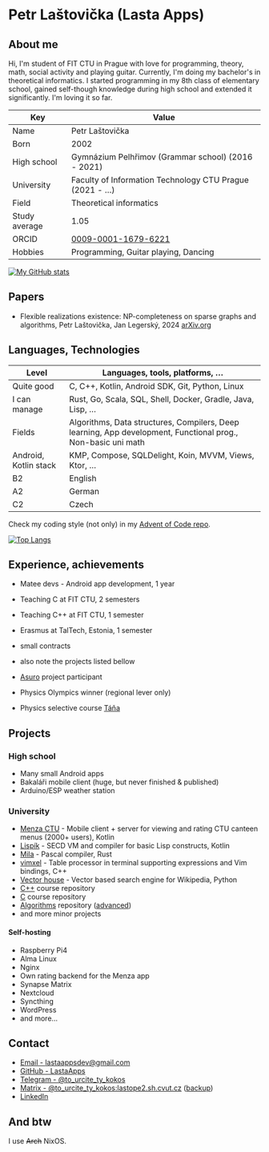 # Petr Laštovička (Lasta Apps)

## About me

Hi, I'm student of FIT CTU in Prague with love for programming, theory, math,
social activity and playing guitar. Currently, I'm doing my bachelor's in
theoretical informatics. I started programming in my 8th class of elementary
school, gained self-though knowledge during high school and extended it
significantly. I'm loving it so far.

| Key  | Value  |
|---|---|
| Name | Petr Laštovička |
| Born | 2002 |
| High school | Gymnázium Pelhřimov (Grammar school) (2016 - 2021)| 
| University | Faculty of Information Technology CTU Prague (2021 - …) |
| Field | Theoretical informatics |
| Study average | 1.05 |
| ORCID | [0009-0001-1679-6221](https://orcid.org/0009-0001-1679-6221) |
| Hobbies | Programming, Guitar playing, Dancing |

[![My GitHub stats](https://github-readme-stats.vercel.app/api?username=LastaApps&show_icons=true&theme=dark&count_private=true)](https://github.com/anuraghazra/github-readme-stats)

## Papers

- Flexible realizations existence: NP-completeness on sparse graphs and algorithms,
  Petr Laštovička, Jan Legerský, 2024
  [arXiv.org](https://www.arxiv.org/abs/2412.13721)


## Languages, Technologies
| Level  | Languages, tools, platforms, … |
|---|---|
| Quite good | C, C++, Kotlin, Android SDK, Git, Python, Linux |
| I can manage | Rust, Go, Scala, SQL, Shell, Docker, Gradle, Java, Lisp, … |
| Fields | Algorithms, Data structures, Compilers, Deep learning, App development, Functional prog., Non-basic uni math |
| Android, Kotlin stack | KMP, Compose, SQLDelight, Koin, MVVM, Views, Ktor, … |
| B2 | English |
| A2 | German |
| C2 | Czech |

Check my coding style (not only) in my [Advent of Code repo](https://github.com/Lastaapps/advent-of-code/).

[![Top Langs](https://github-readme-stats.vercel.app/api/top-langs/?username=LastaApps&show_icons=true&theme=dark&layout=compact)](https://github.com/anuraghazra/github-readme-stats)


## Experience, achievements

- Matee devs - Android app development, 1 year
- Teaching C at FIT CTU, 2 semesters
- Teaching C++ at FIT CTU, 1 semester
- Erasmus at TalTech, Estonia, 1 semester
- small contracts
- also note the projects listed bellow

- [Asuro](https://www.dlr.de/rm/en/desktopdefault.aspx/tabid-14006/#gallery/34068) project participant
- Physics Olympics winner (regional lever only)
- Physics selective course [Táňa](http://fyzikalniolympiada.cz/Tana)


## Projects

### High school

- Many small Android apps
- Bakaláři mobile client (huge, but never finished & published)
- Arduino/ESP weather station

### University

- [Menza CTU](https://github.com/Lastaapps/menza) - Mobile client + server for viewing and rating CTU canteen menus (2000+ users), Kotlin
- [Lispík](https://github.com/Lastaapps/Lispik) - SECD VM and compiler for basic Lisp constructs, Kotlin
- [Mila](https://github.com/Lastaapps/Lispik) - Pascal compiler, Rust
- [vimxel](https://github.com/Lastaapps/menza) - Table processor in terminal supporting expressions and Vim bindings, C++
- [Vector house](https://github.com/Lastaapps/vector-house) - Vector based search engine for Wikipedia, Python
- [C++](https://github.com/Lastaapps/ctu-pa2-progtest) course repository
- [C](https://github.com/Lastaapps/ctu-pa1-progtest) course repository
- [Algorithms](https://github.com/Lastaapps/BI-AG1-Progtest) repository ([advanced](https://github.com/Lastaapps/ctu-ag2-progtest))
- and more minor projects

#### Self-hosting

- Raspberry Pi4
- Alma Linux
- Nginx
- Own rating backend for the Menza app
- Synapse Matrix
- Nextcloud
- Syncthing
- WordPress
- and more…

## Contact

 - [Email - lastaappsdev@gmail.com](mailto:lastaappsdev@gmail.com)
 - [GitHub - LastaApps](https://github.com/Lastaapps)
 - [Telegram - @to_urcite_ty_kokos](https://t.me/to_urcite_ty_kokos)
 - [Matrix - @to_urcite_ty_kokos:lastope2.sh.cvut.cz](@to_urcite_ty_kokos:lastope2.sh.cvut.cz) ([backup](@to_urcite_ty_kokos:matrix.org))
 - [LinkedIn](https://www.linkedin.com/in/petr-laštovička-597a11188/)
 
## And btw

I use ~~Arch~~ NixOS.

